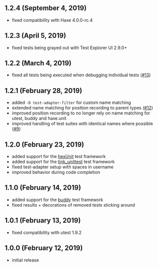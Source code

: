## 1.2.4 (September 4, 2019)

- fixed compatibility with Haxe 4.0.0-rc.4

## 1.2.3 (April 5, 2019)

- fixed tests being grayed out with Test Explorer UI 2.9.0+

## 1.2.2 (March 4, 2019)

- fixed all tests being executed when debugging individual tests ([#13](https://github.com/vshaxe/haxe-test-adapter/pull/13))

## 1.2.1 (February 28, 2019)

- added `-D test-adapter-filter` for custom name matching
- extended name matching for position recording to parent types ([#12](https://github.com/vshaxe/haxe-test-adapter/pull/12))
- improved position recording to no longer rely on name matching for utest, buddy and haxe.unit
- improved handling of test suites with identical names where possible ([#9](https://github.com/vshaxe/haxe-test-adapter/pull/9))

## 1.2.0 (February 23, 2019)

- added support for the [hexUnit](https://github.com/DoclerLabs/hexUnit) test framework
- added support for the [tink_unittest](https://github.com/haxetink/tink_unittest) test framework
- fixed test-adapter setup with spaces in username
- improved behavior during code completion

## 1.1.0 (February 14, 2019)

- added support for the [buddy](https://github.com/ciscoheat/buddy) test framework
- fixed results + decorations of removed tests sticking around

## 1.0.1 (February 13, 2019)

- fixed compatibility with utest 1.9.2

## 1.0.0 (February 12, 2019)

- initial release
